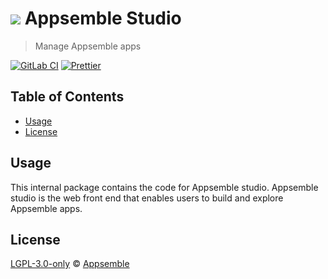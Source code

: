 # ![](https://gitlab.com/appsemble/appsemble/-/raw/0.27.5/config/assets/logo.svg) Appsemble Studio

> Manage Appsemble apps

[![GitLab CI](https://gitlab.com/appsemble/appsemble/badges/0.27.5/pipeline.svg)](https://gitlab.com/appsemble/appsemble/-/releases/0.27.5)
[![Prettier](https://img.shields.io/badge/code_style-prettier-ff69b4.svg)](https://prettier.io)

## Table of Contents

- [Usage](#usage)
- [License](#license)

## Usage

This internal package contains the code for Appsemble studio. Appsemble studio is the web front end
that enables users to build and explore Appsemble apps.

## License

[LGPL-3.0-only](https://gitlab.com/appsemble/appsemble/-/blob/0.27.5/LICENSE.md) ©
[Appsemble](https://appsemble.com)
